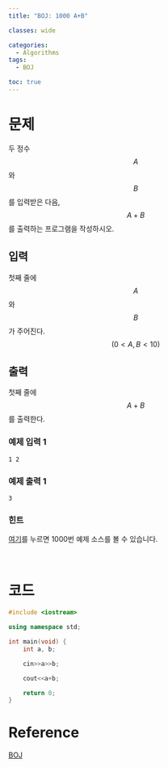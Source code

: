 ```yaml
---
title: "BOJ: 1000 A+B"

classes: wide

categories:
  - Algorithms
tags:
  - BOJ

toc: true
---
```


# 문제

두 정수 $$A$$와 $$B$$를 입력받은 다음, $$A+B$$를 출력하는 프로그램을 작성하시오.

## 입력

첫째 줄에 $$A$$와 $$B$$가 주어진다. $$(0 < A,B < 10)$$

## 출력

첫째 줄에 $$A+B$$를 출력한다.

### 예제 입력 1

```shell
1 2
```

### 예제 출력 1

```shell
3
```

### 힌트

[여기](https://www.acmicpc.net/help/language)를 누르면 1000번 예제 소스를 볼 수 있습니다.

<br/>

# 코드

```cpp
#include <iostream>

using namespace std;

int main(void) {
    int a, b;

    cin>>a>>b;

    cout<<a+b;

    return 0;
}
```

# Reference

[BOJ](https://www.acmicpc.net/problem/1000)
